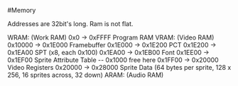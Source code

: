 #Memory

Addresses are 32bit's long.
Ram is not flat.

WRAM: (Work RAM)
        0x0       -> 0xFFFF Program RAM
VRAM: (Video RAM)
        0x10000   -> 0x1E000 Framebuffer
        0x1E000   -> 0x1E200 PCT
        0x1E200   -> 0x1EA00 SPT (x8, each 0x100)
        0x1EA00   -> 0x1EB00 Font
        0x1EE00   -> 0x1EF00 Sprite Attribute Table
        -- 0x1000 free here
        0x1FF00   -> 0x20000 Video Registers
        0x20000   -> 0x28000 Sprite Data (64 bytes per sprite, 128 x 256, 16 sprites across, 32 down)
ARAM: (Audio RAM)
